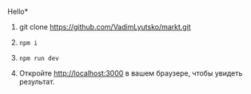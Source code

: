 Hello\*

1. git clone https://github.com/VadimLyutsko/markt.git

2. ```
   npm i
   ```

3. ```
   npm run dev
   ```

4. Откройте [http://localhost:3000](http://localhost:3000) в вашем браузере, чтобы увидеть результат.
